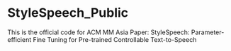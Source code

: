 # StyleSpeech_Public
This is the official code for ACM MM Asia Paper: StyleSpeech: Parameter-efficient Fine Tuning for Pre-trained Controllable Text-to-Speech
